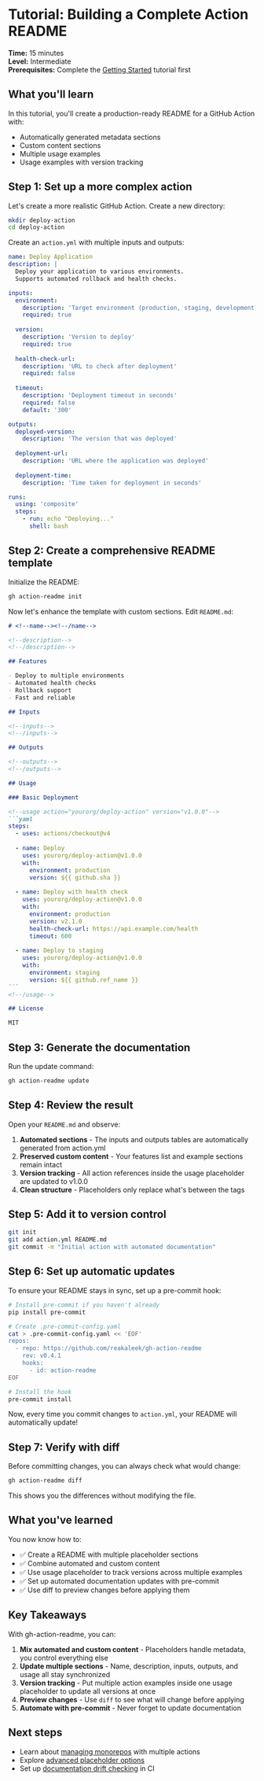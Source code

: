 # Tutorial: Building a Complete Action README

**Time:** 15 minutes  
**Level:** Intermediate  
**Prerequisites:** Complete the [Getting Started](./getting-started.md) tutorial first

## What you'll learn

In this tutorial, you'll create a production-ready README for a GitHub Action with:
- Automatically generated metadata sections
- Custom content sections  
- Multiple usage examples
- Usage examples with version tracking

## Step 1: Set up a more complex action

Let's create a more realistic GitHub Action. Create a new directory:

```bash
mkdir deploy-action
cd deploy-action
```

Create an `action.yml` with multiple inputs and outputs:

```yaml
name: Deploy Application
description: |
  Deploy your application to various environments.
  Supports automated rollback and health checks.

inputs:
  environment:
    description: 'Target environment (production, staging, development)'
    required: true
  
  version:
    description: 'Version to deploy'
    required: true
  
  health-check-url:
    description: 'URL to check after deployment'
    required: false
  
  timeout:
    description: 'Deployment timeout in seconds'
    required: false
    default: '300'

outputs:
  deployed-version:
    description: 'The version that was deployed'
  
  deployment-url:
    description: 'URL where the application was deployed'
  
  deployment-time:
    description: 'Time taken for deployment in seconds'

runs:
  using: 'composite'
  steps:
    - run: echo "Deploying..."
      shell: bash
```

## Step 2: Create a comprehensive README template

Initialize the README:

```bash
gh action-readme init
```

Now let's enhance the template with custom sections. Edit `README.md`:

````markdown
# <!--name--><!--/name-->

<!--description-->
<!--/description-->

## Features

- Deploy to multiple environments
- Automated health checks
- Rollback support
- Fast and reliable

## Inputs

<!--inputs-->
<!--/inputs-->

## Outputs

<!--outputs-->
<!--/outputs-->

## Usage

### Basic Deployment

<!--usage action="yourorg/deploy-action" version="v1.0.0"-->
```yaml
steps:
  - uses: actions/checkout@v4
  
  - name: Deploy
    uses: yourorg/deploy-action@v1.0.0
    with:
      environment: production
      version: ${{ github.sha }}
      
  - name: Deploy with health check
    uses: yourorg/deploy-action@v1.0.0
    with:
      environment: production
      version: v2.1.0
      health-check-url: https://api.example.com/health
      timeout: 600
      
  - name: Deploy to staging
    uses: yourorg/deploy-action@v1.0.0
    with:
      environment: staging
      version: ${{ github.ref_name }}
```
<!--/usage-->

## License

MIT
````

## Step 3: Generate the documentation

Run the update command:

```bash
gh action-readme update
```

## Step 4: Review the result

Open your `README.md` and observe:

1. **Automated sections** - The inputs and outputs tables are automatically generated from action.yml
2. **Preserved custom content** - Your features list and example sections remain intact
3. **Version tracking** - All action references inside the usage placeholder are updated to v1.0.0
4. **Clean structure** - Placeholders only replace what's between the tags

## Step 5: Add it to version control

```bash
git init
git add action.yml README.md
git commit -m "Initial action with automated documentation"
```

## Step 6: Set up automatic updates

To ensure your README stays in sync, set up a pre-commit hook:

```bash
# Install pre-commit if you haven't already
pip install pre-commit

# Create .pre-commit-config.yaml
cat > .pre-commit-config.yaml << 'EOF'
repos:
  - repo: https://github.com/reakaleek/gh-action-readme
    rev: v0.4.1
    hooks:
      - id: action-readme
EOF

# Install the hook
pre-commit install
```

Now, every time you commit changes to `action.yml`, your README will automatically update!

## Step 7: Verify with diff

Before committing changes, you can always check what would change:

```bash
gh action-readme diff
```

This shows you the differences without modifying the file.

## What you've learned

You now know how to:
- ✅ Create a README with multiple placeholder sections
- ✅ Combine automated and custom content
- ✅ Use usage placeholder to track versions across multiple examples
- ✅ Set up automated documentation updates with pre-commit
- ✅ Use diff to preview changes before applying them

## Key Takeaways

With gh-action-readme, you can:

1. **Mix automated and custom content** - Placeholders handle metadata, you control everything else
2. **Update multiple sections** - Name, description, inputs, outputs, and usage all stay synchronized
3. **Version tracking** - Put multiple action examples inside one usage placeholder to update all versions at once
4. **Preview changes** - Use `diff` to see what will change before applying
5. **Automate with pre-commit** - Never forget to update documentation

## Next steps

- Learn about [managing monorepos](../how-to/manage-monorepos.md) with multiple actions
- Explore [advanced placeholder options](../reference/placeholders.md)
- Set up [documentation drift checking](../how-to/check-documentation-drift.md) in CI
